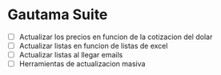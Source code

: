 # Gautama Suite

- [ ] Actualizar los precios en funcion de la cotizacion del dolar
- [ ] Actualizar listas en funcion de listas de excel
- [ ] Actualizar listas al llegar emails
- [ ] Herramientas de actualizacion masiva
